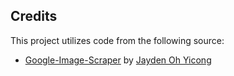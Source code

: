 ## Credits
This project utilizes code from the following source:
- [Google-Image-Scraper](https://github.com/ohyicong/Google-Image-Scraper) by [Jayden Oh Yicong](https://github.com/ohyicong)
